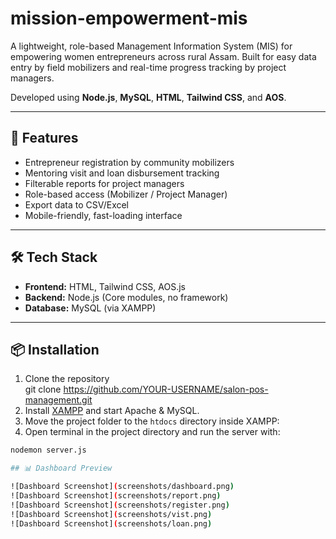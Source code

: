 # mission-empowerment-mis

A lightweight, role-based Management Information System (MIS) for empowering women entrepreneurs across rural Assam. Built for easy data entry by field mobilizers and real-time progress tracking by project managers.

Developed using **Node.js**, **MySQL**, **HTML**, **Tailwind CSS**, and **AOS**.

---

## 🚀 Features

- Entrepreneur registration by community mobilizers
- Mentoring visit and loan disbursement tracking
- Filterable reports for project managers
- Role-based access (Mobilizer / Project Manager)
- Export data to CSV/Excel
- Mobile-friendly, fast-loading interface

---

## 🛠 Tech Stack

- **Frontend:** HTML, Tailwind CSS, AOS.js
- **Backend:** Node.js (Core modules, no framework)
- **Database:** MySQL (via XAMPP)

---

## 📦 Installation
1. Clone the repository  
   git clone https://github.com/YOUR-USERNAME/salon-pos-management.git
2. Install [XAMPP](https://www.apachefriends.org/) and start Apache & MySQL.
3. Move the project folder to the `htdocs` directory inside XAMPP:
4. Open terminal in the project directory and run the server with:
```bash
nodemon server.js

## 📊 Dashboard Preview

![Dashboard Screenshot](screenshots/dashboard.png)
![Dashboard Screenshot](screenshots/report.png)
![Dashboard Screenshot](screenshots/register.png)
![Dashboard Screenshot](screenshots/vist.png)
![Dashboard Screenshot](screenshots/loan.png)
